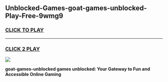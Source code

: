 
## Unblocked-Games-goat-games-unblocked-Play-Free-9wmg9
<h3>
<a href="https://premium76.site?title=goat-games-unblocked&ref=18A">CLICK TO PLAY</a></h3>
<hr>

<h3>
<a href="https://premium76.site?title=goat-games-unblocked&ref=18A">CLICK 2 PLAY</a>
  
</h3>

<a href="https://premium76.site?title=goat-games-unblocked&ref=18A"><img src="https://clearcache.store/games.png"></a>


**goat-games-unblocked games unblocked: Your Gateway to Fun and Accessible Online Gaming**
